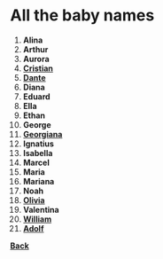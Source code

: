 # All the baby names
1.  **Alina**
2.  **Arthur**
3.  **Aurora**
4.  [**Cristian**](./Cristian.md)
5.  [**Dante**](./Dante.md)
6. **Diana**
7. **Eduard**
8.  **Ella**
9.  **Ethan**
10. **George**
11.  [**Georgiana**](./Georgiana.md)
12.  **Ignatius**
13. **Isabella**
14.  **Marcel**
15.  **Maria**
16.  **Mariana**
17.  **Noah**
18.  [**Olivia**](./Olivia.md)
19.  **Valentina**
20.  [**William**](./William.md)
21.  [**Adolf**](./Adolf.md)

[**Back**](./README.md)
